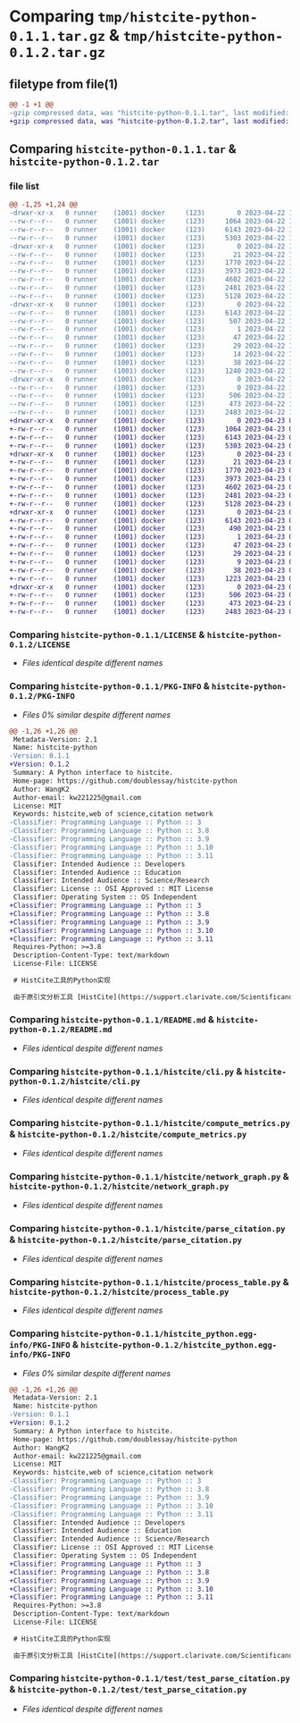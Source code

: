 # Comparing `tmp/histcite-python-0.1.1.tar.gz` & `tmp/histcite-python-0.1.2.tar.gz`

## filetype from file(1)

```diff
@@ -1 +1 @@
-gzip compressed data, was "histcite-python-0.1.1.tar", last modified: Sat Apr 22 17:01:09 2023, max compression
+gzip compressed data, was "histcite-python-0.1.2.tar", last modified: Sun Apr 23 01:47:24 2023, max compression
```

## Comparing `histcite-python-0.1.1.tar` & `histcite-python-0.1.2.tar`

### file list

```diff
@@ -1,25 +1,24 @@
-drwxr-xr-x   0 runner    (1001) docker     (123)        0 2023-04-22 17:01:09.871692 histcite-python-0.1.1/
--rw-r--r--   0 runner    (1001) docker     (123)     1064 2023-04-22 17:00:55.000000 histcite-python-0.1.1/LICENSE
--rw-r--r--   0 runner    (1001) docker     (123)     6143 2023-04-22 17:01:09.871692 histcite-python-0.1.1/PKG-INFO
--rw-r--r--   0 runner    (1001) docker     (123)     5303 2023-04-22 17:00:55.000000 histcite-python-0.1.1/README.md
-drwxr-xr-x   0 runner    (1001) docker     (123)        0 2023-04-22 17:01:09.867692 histcite-python-0.1.1/histcite/
--rw-r--r--   0 runner    (1001) docker     (123)       21 2023-04-22 17:00:55.000000 histcite-python-0.1.1/histcite/__init__.py
--rw-r--r--   0 runner    (1001) docker     (123)     1770 2023-04-22 17:00:55.000000 histcite-python-0.1.1/histcite/cli.py
--rw-r--r--   0 runner    (1001) docker     (123)     3973 2023-04-22 17:00:55.000000 histcite-python-0.1.1/histcite/compute_metrics.py
--rw-r--r--   0 runner    (1001) docker     (123)     4602 2023-04-22 17:00:55.000000 histcite-python-0.1.1/histcite/network_graph.py
--rw-r--r--   0 runner    (1001) docker     (123)     2481 2023-04-22 17:00:55.000000 histcite-python-0.1.1/histcite/parse_citation.py
--rw-r--r--   0 runner    (1001) docker     (123)     5128 2023-04-22 17:00:55.000000 histcite-python-0.1.1/histcite/process_table.py
-drwxr-xr-x   0 runner    (1001) docker     (123)        0 2023-04-22 17:01:09.871692 histcite-python-0.1.1/histcite_python.egg-info/
--rw-r--r--   0 runner    (1001) docker     (123)     6143 2023-04-22 17:01:09.000000 histcite-python-0.1.1/histcite_python.egg-info/PKG-INFO
--rw-r--r--   0 runner    (1001) docker     (123)      507 2023-04-22 17:01:09.000000 histcite-python-0.1.1/histcite_python.egg-info/SOURCES.txt
--rw-r--r--   0 runner    (1001) docker     (123)        1 2023-04-22 17:01:09.000000 histcite-python-0.1.1/histcite_python.egg-info/dependency_links.txt
--rw-r--r--   0 runner    (1001) docker     (123)       47 2023-04-22 17:01:09.000000 histcite-python-0.1.1/histcite_python.egg-info/entry_points.txt
--rw-r--r--   0 runner    (1001) docker     (123)       29 2023-04-22 17:01:09.000000 histcite-python-0.1.1/histcite_python.egg-info/requires.txt
--rw-r--r--   0 runner    (1001) docker     (123)       14 2023-04-22 17:01:09.000000 histcite-python-0.1.1/histcite_python.egg-info/top_level.txt
--rw-r--r--   0 runner    (1001) docker     (123)       38 2023-04-22 17:01:09.871692 histcite-python-0.1.1/setup.cfg
--rw-r--r--   0 runner    (1001) docker     (123)     1240 2023-04-22 17:00:55.000000 histcite-python-0.1.1/setup.py
-drwxr-xr-x   0 runner    (1001) docker     (123)        0 2023-04-22 17:01:09.871692 histcite-python-0.1.1/test/
--rw-r--r--   0 runner    (1001) docker     (123)        0 2023-04-22 17:00:55.000000 histcite-python-0.1.1/test/__init__.py
--rw-r--r--   0 runner    (1001) docker     (123)      506 2023-04-22 17:00:55.000000 histcite-python-0.1.1/test/test_compute_metrics.py
--rw-r--r--   0 runner    (1001) docker     (123)      473 2023-04-22 17:00:55.000000 histcite-python-0.1.1/test/test_network_graph.py
--rw-r--r--   0 runner    (1001) docker     (123)     2483 2023-04-22 17:00:55.000000 histcite-python-0.1.1/test/test_parse_citation.py
+drwxr-xr-x   0 runner    (1001) docker     (123)        0 2023-04-23 01:47:24.339620 histcite-python-0.1.2/
+-rw-r--r--   0 runner    (1001) docker     (123)     1064 2023-04-23 01:47:09.000000 histcite-python-0.1.2/LICENSE
+-rw-r--r--   0 runner    (1001) docker     (123)     6143 2023-04-23 01:47:24.339620 histcite-python-0.1.2/PKG-INFO
+-rw-r--r--   0 runner    (1001) docker     (123)     5303 2023-04-23 01:47:09.000000 histcite-python-0.1.2/README.md
+drwxr-xr-x   0 runner    (1001) docker     (123)        0 2023-04-23 01:47:24.339620 histcite-python-0.1.2/histcite/
+-rw-r--r--   0 runner    (1001) docker     (123)       21 2023-04-23 01:47:09.000000 histcite-python-0.1.2/histcite/__init__.py
+-rw-r--r--   0 runner    (1001) docker     (123)     1770 2023-04-23 01:47:09.000000 histcite-python-0.1.2/histcite/cli.py
+-rw-r--r--   0 runner    (1001) docker     (123)     3973 2023-04-23 01:47:09.000000 histcite-python-0.1.2/histcite/compute_metrics.py
+-rw-r--r--   0 runner    (1001) docker     (123)     4602 2023-04-23 01:47:09.000000 histcite-python-0.1.2/histcite/network_graph.py
+-rw-r--r--   0 runner    (1001) docker     (123)     2481 2023-04-23 01:47:09.000000 histcite-python-0.1.2/histcite/parse_citation.py
+-rw-r--r--   0 runner    (1001) docker     (123)     5128 2023-04-23 01:47:09.000000 histcite-python-0.1.2/histcite/process_table.py
+drwxr-xr-x   0 runner    (1001) docker     (123)        0 2023-04-23 01:47:24.339620 histcite-python-0.1.2/histcite_python.egg-info/
+-rw-r--r--   0 runner    (1001) docker     (123)     6143 2023-04-23 01:47:24.000000 histcite-python-0.1.2/histcite_python.egg-info/PKG-INFO
+-rw-r--r--   0 runner    (1001) docker     (123)      490 2023-04-23 01:47:24.000000 histcite-python-0.1.2/histcite_python.egg-info/SOURCES.txt
+-rw-r--r--   0 runner    (1001) docker     (123)        1 2023-04-23 01:47:24.000000 histcite-python-0.1.2/histcite_python.egg-info/dependency_links.txt
+-rw-r--r--   0 runner    (1001) docker     (123)       47 2023-04-23 01:47:24.000000 histcite-python-0.1.2/histcite_python.egg-info/entry_points.txt
+-rw-r--r--   0 runner    (1001) docker     (123)       29 2023-04-23 01:47:24.000000 histcite-python-0.1.2/histcite_python.egg-info/requires.txt
+-rw-r--r--   0 runner    (1001) docker     (123)        9 2023-04-23 01:47:24.000000 histcite-python-0.1.2/histcite_python.egg-info/top_level.txt
+-rw-r--r--   0 runner    (1001) docker     (123)       38 2023-04-23 01:47:24.339620 histcite-python-0.1.2/setup.cfg
+-rw-r--r--   0 runner    (1001) docker     (123)     1223 2023-04-23 01:47:09.000000 histcite-python-0.1.2/setup.py
+drwxr-xr-x   0 runner    (1001) docker     (123)        0 2023-04-23 01:47:24.339620 histcite-python-0.1.2/test/
+-rw-r--r--   0 runner    (1001) docker     (123)      506 2023-04-23 01:47:09.000000 histcite-python-0.1.2/test/test_compute_metrics.py
+-rw-r--r--   0 runner    (1001) docker     (123)      473 2023-04-23 01:47:09.000000 histcite-python-0.1.2/test/test_network_graph.py
+-rw-r--r--   0 runner    (1001) docker     (123)     2483 2023-04-23 01:47:09.000000 histcite-python-0.1.2/test/test_parse_citation.py
```

### Comparing `histcite-python-0.1.1/LICENSE` & `histcite-python-0.1.2/LICENSE`

 * *Files identical despite different names*

### Comparing `histcite-python-0.1.1/PKG-INFO` & `histcite-python-0.1.2/PKG-INFO`

 * *Files 0% similar despite different names*

```diff
@@ -1,26 +1,26 @@
 Metadata-Version: 2.1
 Name: histcite-python
-Version: 0.1.1
+Version: 0.1.2
 Summary: A Python interface to histcite.
 Home-page: https://github.com/doublessay/histcite-python
 Author: WangK2
 Author-email: kw221225@gmail.com
 License: MIT
 Keywords: histcite,web of science,citation network
-Classifier: Programming Language :: Python :: 3
-Classifier: Programming Language :: Python :: 3.8
-Classifier: Programming Language :: Python :: 3.9
-Classifier: Programming Language :: Python :: 3.10
-Classifier: Programming Language :: Python :: 3.11
 Classifier: Intended Audience :: Developers
 Classifier: Intended Audience :: Education
 Classifier: Intended Audience :: Science/Research
 Classifier: License :: OSI Approved :: MIT License
 Classifier: Operating System :: OS Independent
+Classifier: Programming Language :: Python :: 3
+Classifier: Programming Language :: Python :: 3.8
+Classifier: Programming Language :: Python :: 3.9
+Classifier: Programming Language :: Python :: 3.10
+Classifier: Programming Language :: Python :: 3.11
 Requires-Python: >=3.8
 Description-Content-Type: text/markdown
 License-File: LICENSE
 
 # HistCite工具的Python实现
 
 由于原引文分析工具 [HistCite](https://support.clarivate.com/ScientificandAcademicResearch/s/article/HistCite-No-longer-in-active-development-or-officially-supported) 已停止维护，目前国内普遍使用的为中科大某位同学在原程序基础上进行修复的版本 [HistCite Pro](https://zhuanlan.zhihu.com/p/20902898)，仅能在 `Windows` 平台上运行，存在较多限制。借助 [pandas 2.0](https://pandas.pydata.org/docs/dev/whatsnew/v2.0.0.html) 和可视化工具 [Graphviz](https://graphviz.org)，本工具复刻了原 `HistCite` `80%` 的功能，并且可以跨平台使用。
```

### Comparing `histcite-python-0.1.1/README.md` & `histcite-python-0.1.2/README.md`

 * *Files identical despite different names*

### Comparing `histcite-python-0.1.1/histcite/cli.py` & `histcite-python-0.1.2/histcite/cli.py`

 * *Files identical despite different names*

### Comparing `histcite-python-0.1.1/histcite/compute_metrics.py` & `histcite-python-0.1.2/histcite/compute_metrics.py`

 * *Files identical despite different names*

### Comparing `histcite-python-0.1.1/histcite/network_graph.py` & `histcite-python-0.1.2/histcite/network_graph.py`

 * *Files identical despite different names*

### Comparing `histcite-python-0.1.1/histcite/parse_citation.py` & `histcite-python-0.1.2/histcite/parse_citation.py`

 * *Files identical despite different names*

### Comparing `histcite-python-0.1.1/histcite/process_table.py` & `histcite-python-0.1.2/histcite/process_table.py`

 * *Files identical despite different names*

### Comparing `histcite-python-0.1.1/histcite_python.egg-info/PKG-INFO` & `histcite-python-0.1.2/histcite_python.egg-info/PKG-INFO`

 * *Files 0% similar despite different names*

```diff
@@ -1,26 +1,26 @@
 Metadata-Version: 2.1
 Name: histcite-python
-Version: 0.1.1
+Version: 0.1.2
 Summary: A Python interface to histcite.
 Home-page: https://github.com/doublessay/histcite-python
 Author: WangK2
 Author-email: kw221225@gmail.com
 License: MIT
 Keywords: histcite,web of science,citation network
-Classifier: Programming Language :: Python :: 3
-Classifier: Programming Language :: Python :: 3.8
-Classifier: Programming Language :: Python :: 3.9
-Classifier: Programming Language :: Python :: 3.10
-Classifier: Programming Language :: Python :: 3.11
 Classifier: Intended Audience :: Developers
 Classifier: Intended Audience :: Education
 Classifier: Intended Audience :: Science/Research
 Classifier: License :: OSI Approved :: MIT License
 Classifier: Operating System :: OS Independent
+Classifier: Programming Language :: Python :: 3
+Classifier: Programming Language :: Python :: 3.8
+Classifier: Programming Language :: Python :: 3.9
+Classifier: Programming Language :: Python :: 3.10
+Classifier: Programming Language :: Python :: 3.11
 Requires-Python: >=3.8
 Description-Content-Type: text/markdown
 License-File: LICENSE
 
 # HistCite工具的Python实现
 
 由于原引文分析工具 [HistCite](https://support.clarivate.com/ScientificandAcademicResearch/s/article/HistCite-No-longer-in-active-development-or-officially-supported) 已停止维护，目前国内普遍使用的为中科大某位同学在原程序基础上进行修复的版本 [HistCite Pro](https://zhuanlan.zhihu.com/p/20902898)，仅能在 `Windows` 平台上运行，存在较多限制。借助 [pandas 2.0](https://pandas.pydata.org/docs/dev/whatsnew/v2.0.0.html) 和可视化工具 [Graphviz](https://graphviz.org)，本工具复刻了原 `HistCite` `80%` 的功能，并且可以跨平台使用。
```

### Comparing `histcite-python-0.1.1/test/test_parse_citation.py` & `histcite-python-0.1.2/test/test_parse_citation.py`

 * *Files identical despite different names*

